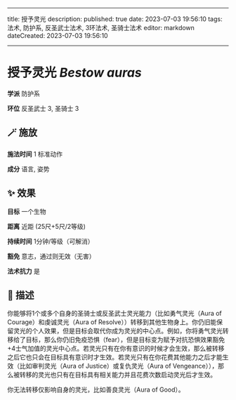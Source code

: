 
---
title: 授予灵光
description: 
published: true
date: 2023-07-03 19:56:10
tags: 法术, 防护系, 反圣武士法术, 3环法术, 圣骑士法术
editor: markdown
dateCreated: 2023-07-03 19:56:10

---

# **授予灵光** *Bestow auras*

**学派** 防护系 

**环位** 反圣武士 3, 圣骑士 3

## 🪄 施放

**施法时间** 1 标准动作

**成分** 语言, 姿势

## ✨ 效果 

**目标** 一个生物 

**距离** 近距 (25尺+5尺/2等级)  

**持续时间** 1分钟/等级（可解消） 

**豁免** 意志，通过则无效（无害）

**法术抗力** 是

## 📖 描述

你能够将1个或多个自身的圣骑士或反圣武士灵光能力（比如勇气灵光（Aura of Courage）和虔诚灵光（Aura of Resolve））转移到其他生物身上。你仍旧能保留灵光的个人效果，但是目标会取代你成为灵光的中心点。例如，你将勇气灵光转移给了目标，那么你仍旧免疫恐惧（fear），但是目标变为赋予对抗恐惧效果豁免+4士气加值的灵光中心点。若灵光只有在你有意识的时候才会生效，那么被转移之后它也只会在目标具有意识时才生效。若灵光只有在你花费其他能力之后才能生效（比如审判灵光（Aura of Justice）或复仇灵光（Aura of Vengeance）），那么被转移的灵光也只有在目标具有相关能力并且花费次数启动灵光后才生效。

你无法转移仅影响自身的灵光，比如善良灵光（Aura of Good）。
    